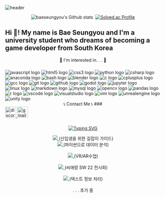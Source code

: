![header](https://capsule-render.vercel.app/api?type=venom&&color=gradient&height=300&section=header&text=Hello%20World&fontColor=00000&stroke=d6ace6&fontSize=85)

<div align="center">

![baeseungyou's Github stats](https://github-readme-stats.vercel.app/api?username=baeseungyou&include_all_commits=true&show_icons=true&theme=radical&count_private=true) ﻿﻿ [![Solved.ac Profile](http://mazassumnida.wtf/api/v2/generate_badge?boj=20225169)](https://solved.ac/20225169/)
  
<h2 align="left">Hi 👋! My name is Bae Seungyou and I'm a university student who dreams of becoming a game developer from South Korea</h2>

🌟 I'm interested in. . . 🌟
###

<div align="left">
  <img src="https://skillicons.dev/icons?i=javascript" class="tech-icon" alt="javascript logo" />
  <img src="https://cdn.jsdelivr.net/gh/devicons/devicon/icons/html5/html5-original.svg" class="tech-icon" alt="html5 logo" />
  <img src="https://cdn.jsdelivr.net/gh/devicons/devicon/icons/css3/css3-original.svg" class="tech-icon" alt="css3 logo" />
  <img src="https://cdn.jsdelivr.net/gh/devicons/devicon/icons/python/python-original.svg" class="tech-icon" alt="python logo" />
  <img src="https://cdn.jsdelivr.net/gh/devicons/devicon/icons/csharp/csharp-original.svg" class="tech-icon" alt="csharp logo" />
  <img src="https://cdn.jsdelivr.net/gh/devicons/devicon/icons/anaconda/anaconda-original.svg" class="tech-icon" alt="anaconda logo" />
  <img src="https://cdn.jsdelivr.net/gh/devicons/devicon/icons/bash/bash-original.svg" class="tech-icon" alt="bash logo" />
  <img src="https://cdn.jsdelivr.net/gh/devicons/devicon/icons/blender/blender-original.svg" class="tech-icon" alt="blender logo" />
  <img src="https://cdn.jsdelivr.net/gh/devicons/devicon/icons/c/c-original.svg" class="tech-icon" alt="c logo" />
  <img src="https://cdn.simpleicons.org/c++/00599C" class="tech-icon" alt="cplusplus logo" />
  <img src="https://cdn.jsdelivr.net/gh/devicons/devicon/icons/gcc/gcc-original.svg" class="tech-icon" alt="gcc logo" />
  <img src="https://cdn.jsdelivr.net/gh/devicons/devicon/icons/git/git-original.svg" class="tech-icon" alt="git logo" />
  <img src="https://cdn.jsdelivr.net/gh/devicons/devicon/icons/github/github-original.svg" class="tech-icon" alt="github logo" />
  <img src="https://cdn.jsdelivr.net/gh/devicons/devicon/icons/godot/godot-original.svg" class="tech-icon" alt="godot logo" />
  <img src="https://cdn.jsdelivr.net/gh/devicons/devicon/icons/jupyter/jupyter-original.svg" class="tech-icon" alt="jupyter logo" />
  <img src="https://cdn.jsdelivr.net/gh/devicons/devicon/icons/linux/linux-original.svg" class="tech-icon" alt="linux logo" />
  <img src="https://skillicons.dev/icons?i=markdown" class="tech-icon" alt="markdown logo" />
  <img src="https://skillicons.dev/icons?i=mysql" class="tech-icon" alt="mysql logo" />
  <img src="https://skillicons.dev/icons?i=opencv" class="tech-icon" alt="opencv logo" />
  <img src="https://skillicons.dev/icons?i=pandas" class="tech-icon" alt="pandas logo" />
  <img src="https://skillicons.dev/icons?i=r" class="tech-icon" alt="r logo" />
  <img src="https://skillicons.dev/icons?i=vscode" class="tech-icon" alt="vscode logo" />
  <img src="https://skillicons.dev/icons?i=visualstudio" class="tech-icon" alt="visualstudio logo" />
  <img src="https://skillicons.dev/icons?i=vim" class="tech-icon" alt="vim logo" />
  <img src="https://skillicons.dev/icons?i=unreal" class="tech-icon" alt="unrealengine logo" />
  <img src="https://skillicons.dev/icons?i=unity" class="tech-icon" alt="unity logo" />
</div>
📞 Contact Me 📞
###

<div align="left">
  <a href="https://discord.com/channels/Null" target="_blank">
    <img src="https://img.shields.io/static/v1?message=Discord&logo=discord&label=&color=7289DA&logoColor=white&labelColor=&style=for-the-badge" height="35" alt="discord logo"  />
  </a>
  <a href="https://mail.google.com/mail/u/gaejisub" target="_blank">
    <img src="https://img.shields.io/static/v1?message=Gmail&logo=gmail&label=&color=D14836&logoColor=white&labelColor=&style=for-the-badge" height="35" alt="gmail logo"  />
  </a>
</div>

###
[![Typing SVG](https://readme-typing-svg.demolab.com?font=DM+Sans&pause=1000&color=44C0F7&background=FFFFFF00&center=true&vCenter=true&width=435&lines=%F0%9F%92%AB+My+Project+%F0%9F%92%AB)](https://git.io/typing-svg)

<a href="https://hallymuniversity.notion.site/b99e1f3a6b984cc5bf7c905ee7abfd7a?v=f0af3e392de649089cd19538d4d0554a" target="_blank">
    <img src="https://img.shields.io/badge/notion-%23000000.svg?&style=for-the-badge&logo=notion&logoColor=white"/>
</a> (신입생을 위한 길잡이 가이드)

<br>
 <a href="https://github.com/baeseungyou/first-repos/tree/main/20225169%20%EB%B0%B0%EC%8A%B9%EC%9C%A0_%EA%B8%B0%EB%A7%90%20%ED%94%84%EB%A1%9C%EC%A0%9D%ED%8A%B8" target="_blank">
   <img src="https://img.shields.io/badge/github-181717?style=for-the-badge&logo=github&logoColor=white"/>
</a> (파이썬으로 데이터 분석)
</br> 

<br>
  <a href="https://github.com/baeseungyou/VR-AR-class" target="_blank">
   <img src="https://img.shields.io/badge/github-181717?style=for-the-badge&logo=github&logoColor=white"/>
</a> (VR/AR수업)
</br>

<br>
 <a href="https://github.com/baeseungyou/sw22" target="_blank">
    <img src="https://img.shields.io/badge/github-181717?style=for-the-badge&logo=github&logoColor=white"/>
</a> (씨애랑 SW 22 전시회)
</br>

<br>
 <a href="https://github.com/baeseungyou/study" target="_blank">
     <img src="https://img.shields.io/badge/github-181717?style=for-the-badge&logo=github&logoColor=white"/>
</a> (텍스트 정보 처리)
</br>

<br>
 . . . 추가 중
 </br>
